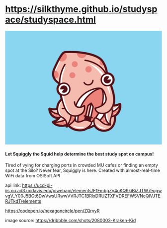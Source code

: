 # https://silkthyme.github.io/studyspace/studyspace.html
![Squiggly the Squid](https://github.com/silkthyme/studyspace/blob/master/krakenkid.png)

#### Let Squiggly the Squid help determine the best study spot on campus! 

Tired of vying for charging ports in crowded MU cafes or finding an empty spot at the Silo? Never fear, Squiggly is here. Created with almost-real-time WiFi data from OSISoft API

api link: https://ucd-pi-iis.ou.ad3.ucdavis.edu/piwebapi/elements/F1EmbgZy4oKQ9kiBiZJTW7eugwvgV_Y00J5BGt6DwVwsURwwVVRJTC1BRlxDRUZTXFVDREFWSVNcQlVJTERJTkdT/elements

https://codepen.io/hexagoncircle/pen/ZQrvyR

image source: https://dribbble.com/shots/2080003-Kraken-Kid
